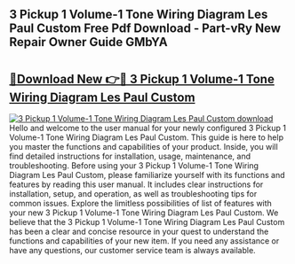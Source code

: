 ## 3 Pickup 1 Volume-1 Tone Wiring Diagram Les Paul Custom Free Pdf Download - Part-vRy New Repair Owner Guide GMbYA

# <h2><a href="http://dfid8nn.blite.top/?on=3+Pickup+1+Volume-1+Tone+Wiring+Diagram+Les+Paul+Custom">🔗Download New 👉🔴 3 Pickup 1 Volume-1 Tone Wiring Diagram Les Paul Custom</a></h2>

[![3 Pickup 1 Volume-1 Tone Wiring Diagram Les Paul Custom download](https://i.imgur.com/lujVjoI.png)](http://dfid8nn.blite.top/?on=3+Pickup+1+Volume-1+Tone+Wiring+Diagram+Les+Paul+Custom)
Hello and welcome to the user manual for your newly configured 3 Pickup 1 Volume-1 Tone Wiring Diagram Les Paul Custom. This guide is here to help you master the functions and capabilities of your product. Inside, you will find detailed instructions for installation, usage, maintenance, and troubleshooting. Before using your 3 Pickup 1 Volume-1 Tone Wiring Diagram Les Paul Custom, please familiarize yourself with its functions and features by reading this user manual. It includes clear instructions for installation, setup, and operation, as well as troubleshooting tips for common issues. Explore the limitless possibilities of list of features with your new 3 Pickup 1 Volume-1 Tone Wiring Diagram Les Paul Custom. We believe that the 3 Pickup 1 Volume-1 Tone Wiring Diagram Les Paul Custom has been a clear and concise resource in your quest to understand the functions and capabilities of your new item. If you need any assistance or have any questions, our customer service team is always available.
